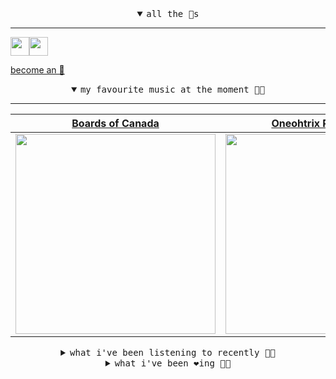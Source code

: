 <details open>

<summary align="center"><samp>all the 🥚s</samp></summary>
<hr />

<a href="https://github.com/pvinis"><img src="https://avatars0.githubusercontent.com/u/100233?s=90&v=4" width="30" height="30" /><a href="https://github.com/maxPugh"><img src="https://avatars2.githubusercontent.com/u/46350013?s=90&u=52a601eaa2d272b35477d096fe782ebf0a8a1f68&v=4" width="30" height="30" />

<samp><a href="https://github.com/bitttttten/bitttttten/stargazers">become an 🥚</a></samp>

</details>

<details open>

<summary align="center"><samp>my favourite music at the moment 🎵🎶</samp></summary>
<hr />

<!-- toc -->

| [Boards of Canada](https://open.spotify.com/artist/2VAvhf61GgLYmC6C8anyX1)                                                                                       | [Oneohtrix Point Never](https://open.spotify.com/artist/2wPDbhaGXCqROrVmwDdCrK)                                                                                  | [Foxes In Fiction](https://open.spotify.com/artist/3GSt4ZSP1wEtdbcTTbwjpW)                                                                                       | [Goldmund](https://open.spotify.com/artist/0R5BzePlbvG8xTXw0QF3uw)                                                                                               |
| ---------------------------------------------------------------------------------------------------------------------------------------------------------------- | ---------------------------------------------------------------------------------------------------------------------------------------------------------------- | ---------------------------------------------------------------------------------------------------------------------------------------------------------------- | ---------------------------------------------------------------------------------------------------------------------------------------------------------------- |
| [<img src="https://i.scdn.co/image/c0b33a8d211600d70dcda3077d6a582da34321b0" width="320" height="auto">](https://open.spotify.com/artist/2VAvhf61GgLYmC6C8anyX1) | [<img src="https://i.scdn.co/image/0513eb98de7ee505153e9175f79e3fb59457c9aa" width="320" height="auto">](https://open.spotify.com/artist/2wPDbhaGXCqROrVmwDdCrK) | [<img src="https://i.scdn.co/image/bf62ae0b2e31f68694ca44e8d0ef33e51714a4f8" width="320" height="auto">](https://open.spotify.com/artist/3GSt4ZSP1wEtdbcTTbwjpW) | [<img src="https://i.scdn.co/image/fd4e75aa106e23655cd5fc5b25e836979b063a69" width="320" height="auto">](https://open.spotify.com/artist/0R5BzePlbvG8xTXw0QF3uw) |

<!-- tocstop -->

</details>

<details>

<summary align="center"><samp>what i've been listening to recently 🎵🎶</samp></summary>
<hr />

<!-- toc -->

| [Ibiza<br />Dark Dice](https://open.spotify.com/track/0MK5eFBZ0HCMXewTGg3RMk)                                                                                   | [Music Is Math<br />Boards of Canada](https://open.spotify.com/track/3vBJYnujT3yxLjLEG1jtDS)                                                                    | [Morning Side<br />Four Tet](https://open.spotify.com/track/5j0XMz0nlx3uysAvoQNHjO)                                                                             | [Ibiza<br />Dark Dice](https://open.spotify.com/track/0MK5eFBZ0HCMXewTGg3RMk)                                                                                   |
| --------------------------------------------------------------------------------------------------------------------------------------------------------------- | --------------------------------------------------------------------------------------------------------------------------------------------------------------- | --------------------------------------------------------------------------------------------------------------------------------------------------------------- | --------------------------------------------------------------------------------------------------------------------------------------------------------------- |
| [<img src="https://i.scdn.co/image/ab67616d0000b27322f94b8f82fbaf14b4094c0d" width="320" height="auto">](https://open.spotify.com/track/0MK5eFBZ0HCMXewTGg3RMk) | [<img src="https://i.scdn.co/image/c0b33a8d211600d70dcda3077d6a582da34321b0" width="320" height="auto">](https://open.spotify.com/track/3vBJYnujT3yxLjLEG1jtDS) | [<img src="https://i.scdn.co/image/f96458025a0640bf1d3c8f764a42ec21d4db1eae" width="320" height="auto">](https://open.spotify.com/track/5j0XMz0nlx3uysAvoQNHjO) | [<img src="https://i.scdn.co/image/ab67616d0000b27322f94b8f82fbaf14b4094c0d" width="320" height="auto">](https://open.spotify.com/track/0MK5eFBZ0HCMXewTGg3RMk) |

<!-- tocstop -->

</details>

<details>

<summary align="center"><samp>what i've been ❤️ing 🎵🎶</samp></summary>
<hr />

<!-- toc -->

| [Through the Trees Pt. 2<br />Mount Eerie](https://open.spotify.com/album/24Hcz1suJdxaNrgEC8BG7v)                                                               | [Life on the Court<br />Dark Dice](https://open.spotify.com/album/75vq8WN3jm2qh7vnc5v8c8)                                                                       | [Come Dance<br />Dark Dice](https://open.spotify.com/album/75vq8WN3jm2qh7vnc5v8c8)                                                                              | [Rush to Spark<br />Foxes In Fiction](https://open.spotify.com/album/0y7g52dxKyaPpHtHLFaLwU)                                                                    |
| --------------------------------------------------------------------------------------------------------------------------------------------------------------- | --------------------------------------------------------------------------------------------------------------------------------------------------------------- | --------------------------------------------------------------------------------------------------------------------------------------------------------------- | --------------------------------------------------------------------------------------------------------------------------------------------------------------- |
| [<img src="https://i.scdn.co/image/ab67616d0000b27301cb0e282c3353071dba06b4" width="320" height="auto">](https://open.spotify.com/album/24Hcz1suJdxaNrgEC8BG7v) | [<img src="https://i.scdn.co/image/ab67616d0000b27322f94b8f82fbaf14b4094c0d" width="320" height="auto">](https://open.spotify.com/album/75vq8WN3jm2qh7vnc5v8c8) | [<img src="https://i.scdn.co/image/ab67616d0000b27322f94b8f82fbaf14b4094c0d" width="320" height="auto">](https://open.spotify.com/album/75vq8WN3jm2qh7vnc5v8c8) | [<img src="https://i.scdn.co/image/ab67616d0000b27387c1154455b248842d9b32a2" width="320" height="auto">](https://open.spotify.com/album/0y7g52dxKyaPpHtHLFaLwU) |

<!-- tocstop -->

</details>
